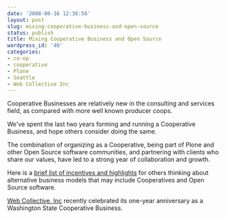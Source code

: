 ```yaml
---
date: '2008-08-16 12:36:56'
layout: post
slug: mixing-cooperative-business-and-open-source
status: publish
title: Mixing Cooperative Business and Open Source
wordpress_id: '40'
categories:
- co-op
- cooperative
- Plone
- Seattle
- Web Collective Inc
---
```


Cooperative Businesses are relatively new in the consulting and services field, as compared with more well known producer coops.

We've spent the last two years forming and running a Cooperative Business, and hope others consider doing the same.

The combination of organizing as a Cooperative, being part of Plone and other Open Source software communities, and partnering with clients who share our values, have led to a strong year of collaboration and growth.

Here is a [brief list of incentives and highlights](http://www.webcollective.coop/Members/briang/why-a-cooperative-business) for others thinking about alternative business models that may include Cooperatives and Open Source software.[](http://www.webcollective.coop)

[Web Collective, Inc](http://www.webcollective.coop) recently celebrated its one-year anniversary as a Washington State Cooperative Business.
